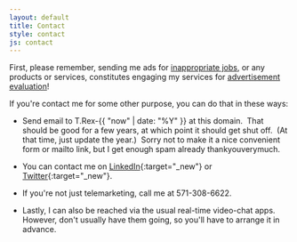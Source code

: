 ```yaml
---
layout: default
title: Contact
style: contact
js: contact
---
```


First, please remember,
sending me ads for
[inappropriate jobs](bad-jobs),
or any products or services,
constitutes engaging my services for
[advertisement evaluation](ad-eval)!

If you're contact me for some other purpose,
you can do that in these ways:

<!--
- Use this form:

<form action="https://www.actionforms.io/e/r/codosaurus-contact-form"
      id="contact" method="post" onsubmit="return check_form()">
    <table>
      <tr>
        <td><label for="name">Your Name:</label></td>
        <td><input type="text" name="name" id="name" required></td>
      </tr>
      <tr>
        <td><label for="email">Your Email Address:</label></td>
        <td><input type="email" name="email" id="email" required></td>
      </tr>
      <tr>
        <td><label for="subject">Message Subject:</label></td>
        <td><input type="text" name="subject" id="subject" required></td>
      </tr>
      <tr>
        <td><label for="body">Message Body:</label></td>
        <td>
          <textarea name="body" id="body" rows="10" maxlength="1000" required></textarea>
        </td>
      </tr>
      <tr>
        <td><label for="notspam">This is Not Spam:</label></td>
        <td><input type="checkbox" name="notspam" id="notspam"></td>
      </tr>
      <tr style="position: absolute; right: 101%">
        <td><label for="mt">Subscription:</label></td>
        <td><input type="text" name="mt" id="mt"></td>
      </tr>
      <tr><td></td><td><input type="submit" value="Send" /></td></tr>
    </table>
</form>
-->

- Send email to T.Rex-{{ "now" | date: "%Y" }} at this domain.&nbsp;
That should be good for a few years,
at which point it should get shut off.&nbsp;
(At that time, just update the year.)&nbsp;
Sorry not to make it a nice convenient
form or mailto link,
but I get enough spam already thankyouverymuch.

- You can contact me on
[LinkedIn](https://www.linkedin.com/in/DaveAronson/){:target="_new"}
or
[Twitter](https://twitter.com/DaveAronson){:target="_new"}.

- If you're not just telemarketing, call me at 571-308-6622.

- Lastly, I can also be reached via
the usual real-time video-chat apps.&nbsp;
However, don't usually have them going,
so you'll have to arrange it in advance.
